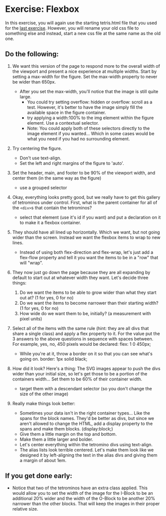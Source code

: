 # Exercise: Flexbox

In this exercise, you will again use the starting tetris.html file that you used for the [last exercise](floatposition.md).  However, you will rename your old css file to something else and instead, start a new css file at the same name as the old one.

## Do the following:

1. We want this version of the page to respond more to the overall width of the viewport and present a nice experience at multiple widths.  Start by setting a max-width for the figure.  Set the max-width property to never be wider than 650px.
    - After you set the max-width, you'll notice that the image is still quite large.
        - You could try setting overflow: hidden or overflow: scroll as a test. However, it's better to have the image simply fill the available space in the figure container.
        - try applying a width:100% to the img element within the figure element.  Use a contextual selector.
        - Note: You could apply both of these selectors directly to the image element if you wanted... Which in some cases would be what you need if you had no surrounding element.
        
2. Try centering the figure.
    - Don't use text-align.
    - Set the left and right margins of the figure to 'auto'.
    
3. Set the header, main, and footer to be 90% of the viewport width, and center them (in the same way as the figure)
    - use a grouped selector
    
4. Okay, everything looks pretty good, but we really have to 
get this gallery of tetrominos under control.  First, what is the parent container for all of the `<div>`s that contain the tetrominos?
    - select that element (use it's id if you want) and put a declaration on it to make it a flexbox container.
    
5. They should have all lined up horizontally.  Which we want, but not going wider than the screen.  Instead we want the flexbox items to wrap to new lines.
    - Instead of using both flex-direction and flex-wrap, let's just add a flex-flow property and tell it you want the items to be in a "row" that will "wrap".

6. They now just go down the page because they are all expanding by default to start out at whatever width they want.  Let's decide three things:
    1. Do we want the items to be able to grow wider than what they start out at? (1 for yes, 0 for no)
    2. Do we want the items to become narrower than their starting width? (1 for yes, 0 for no)
    3. How wide do we want them to be, initially? (a measurement with pixel units)
    
7. Select all of the items with the same rule (hint: they are all divs that share a single class) and apply a flex property to it.  For the value put the 3 answers to the above questions in sequence with spaces between.  For example, yes, no, 450 pixels would be declared:  flex: 1 0 450px;
    - While you're at it, throw a border on it so that you can see what's going on.  border: 1px solid black;

8. How did it look?  Here's a thing:  The SVG images appear to push the divs wider than your initial size, so let's get those to be a portion of the containers width...
    Set them to be 60% of their container width.
    - target them with a descendant selector (so you don't change the size of the other image)
    
9. Really make things look better:
    - Sometimes your data isn't in the right container types... Like the spans for the block names.  They'd be better as divs, but since we aren't allowed to change the HTML, add a display property to the spans and make them blocks.  (display:block;)
    - Give them a little margin on the top and bottom.
    - Make them a little larger and bolder.
    - Let's center everything within the tetromino divs using text-align.
    - The alias lists look terrible centered.  Let's make them look like we designed it by left-aligning the text in the alias divs and giving them a margin of about 1em.
    
## If you get done early:
- Notice that two of the tetrominos have an extra class applied.  This would allow you to set the width of the image for the I-Block to be an additional 20% wider and the width of the O-Block to be another 20% narrower than the other blocks.  That will keep the images in their proper relative size.
   
   
    
    
    
    
    
    
    
    

    
